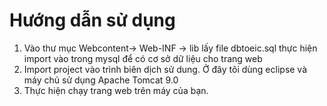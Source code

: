 # Hướng dẫn sử dụng

1. Vào thư mục Webcontent-> Web-INF -> lib lấy file dbtoeic.sql thực hiện import vào trong mysql để có cơ sở dữ liệu cho trang web
2. Import project vào trình biên dịch sử dung. Ở đây tôi dùng eclipse và máy chủ sử dụng Apache Tomcat 9.0
3. Thực hiện chạy trang web trên máy của bạn.
